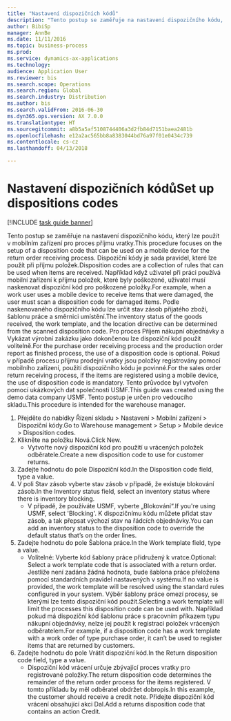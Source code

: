 ```yaml
--- 
title: "Nastavení dispozičních kódů"
description: "Tento postup se zaměřuje na nastavení dispozičního kódu, který lze použít v mobilním zařízení pro proces příjmu vratky."
author: BibiSp
manager: AnnBe
ms.date: 11/11/2016
ms.topic: business-process
ms.prod: 
ms.service: dynamics-ax-applications
ms.technology: 
audience: Application User
ms.reviewer: bis
ms.search.scope: Operations
ms.search.region: Global
ms.search.industry: Distribution
ms.author: bis
ms.search.validFrom: 2016-06-30
ms.dyn365.ops.version: AX 7.0.0
ms.translationtype: HT
ms.sourcegitcommit: a8b5a5af5108744406a3d2fb84d7151baea2481b
ms.openlocfilehash: e12a2ac565bb8a8383044bd76a97f01e0434c739
ms.contentlocale: cs-cz
ms.lasthandoff: 04/13/2018

---
```

# <a name="set-up-dispositions-codes"></a><span data-ttu-id="d39c2-103">Nastavení dispozičních kódů</span><span class="sxs-lookup"><span data-stu-id="d39c2-103">Set up dispositions codes</span></span>

[!INCLUDE [task guide banner](../../includes/task-guide-banner.md)]

<span data-ttu-id="d39c2-104">Tento postup se zaměřuje na nastavení dispozičního kódu, který lze použít v mobilním zařízení pro proces příjmu vratky.</span><span class="sxs-lookup"><span data-stu-id="d39c2-104">This procedure focuses on the setup of a disposition code that can be used on a mobile device for the return order receiving process.</span></span> <span data-ttu-id="d39c2-105">Dispoziční kódy je sada pravidel, které lze použít při příjmu položek.</span><span class="sxs-lookup"><span data-stu-id="d39c2-105">Disposition codes are a collection of rules that can be used when items are received.</span></span> <span data-ttu-id="d39c2-106">Například když uživatel při práci používá mobilní zařízení k příjmu položek, které byly poškozené, uživatel musí naskenovat dispoziční kód pro poškozené položky.</span><span class="sxs-lookup"><span data-stu-id="d39c2-106">For example, when a work user uses a mobile device to receive items that were damaged, the user must scan a disposition code for damaged items.</span></span> <span data-ttu-id="d39c2-107">Podle naskenovaného dispozičního kódu lze určit stav zásob přijatého zboží, šablonu práce a směrnici umístění.</span><span class="sxs-lookup"><span data-stu-id="d39c2-107">The inventory status of the goods received, the work template, and the location directive can be determined from the scanned disposition code.</span></span> <span data-ttu-id="d39c2-108">Pro proces Příjem nákupní objednávky a Vykázat výrobní zakázku jako dokončenou lze dispoziční kód použít volitelně.</span><span class="sxs-lookup"><span data-stu-id="d39c2-108">For the purchase order receiving process and the production order report as finished process, the use of a disposition code is optional.</span></span> <span data-ttu-id="d39c2-109">Pokud v případě procesu příjmu prodejní vratky jsou položky registrovány pomocí mobilního zařízení, použití dispozičního kódu je povinné.</span><span class="sxs-lookup"><span data-stu-id="d39c2-109">For the sales order return receiving process, if the items are registered using a mobile device, the use of disposition code is mandatory.</span></span>  <span data-ttu-id="d39c2-110">Tento průvodce byl vytvořen pomocí ukázkových dat společnosti USMF.</span><span class="sxs-lookup"><span data-stu-id="d39c2-110">This guide was created using the demo data company USMF.</span></span> <span data-ttu-id="d39c2-111">Tento postup je určen pro vedoucího skladu.</span><span class="sxs-lookup"><span data-stu-id="d39c2-111">This procedure is intended for the warehouse manager.</span></span> 

1. <span data-ttu-id="d39c2-112">Přejděte do nabídky Řízení skladu > Nastavení > Mobilní zařízení > Dispoziční kódy.</span><span class="sxs-lookup"><span data-stu-id="d39c2-112">Go to Warehouse management > Setup > Mobile device > Disposition codes.</span></span>
2. <span data-ttu-id="d39c2-113">Klikněte na položku Nová.</span><span class="sxs-lookup"><span data-stu-id="d39c2-113">Click New.</span></span>
    * <span data-ttu-id="d39c2-114">Vytvořte nový dispoziční kód pro použití u vrácených položek odběratele.</span><span class="sxs-lookup"><span data-stu-id="d39c2-114">Create a new disposition code to use for customer returns.</span></span>  
3. <span data-ttu-id="d39c2-115">Zadejte hodnotu do pole Dispoziční kód.</span><span class="sxs-lookup"><span data-stu-id="d39c2-115">In the Disposition code field, type a value.</span></span>
4. <span data-ttu-id="d39c2-116">V poli Stav zásob vyberte stav zásob v případě, že existuje blokování zásob.</span><span class="sxs-lookup"><span data-stu-id="d39c2-116">In the Inventory status field, select an inventory status where there is inventory blocking.</span></span>
    * <span data-ttu-id="d39c2-117">V případě, že používáte USMF, vyberte „Blokování“.</span><span class="sxs-lookup"><span data-stu-id="d39c2-117">If you're using USMF, select 'Blocking'.</span></span> <span data-ttu-id="d39c2-118">K dispozičnímu kódu můžete přidat stav zásob, a tak přepsat výchozí stav na řádcích objednávky.</span><span class="sxs-lookup"><span data-stu-id="d39c2-118">You can add an inventory status to the disposition code to override the default status that’s on the order lines.</span></span>  
5. <span data-ttu-id="d39c2-119">Zadejte hodnotu do pole Šablona práce.</span><span class="sxs-lookup"><span data-stu-id="d39c2-119">In the Work template field, type a value.</span></span>
    * <span data-ttu-id="d39c2-120">Volitelné: Vyberte kód šablony práce přidružený k vratce.</span><span class="sxs-lookup"><span data-stu-id="d39c2-120">Optional: Select a work template code that is associated with a return order.</span></span> <span data-ttu-id="d39c2-121">Jestliže není zadána žádná hodnota, bude šablona práce přeložena pomocí standardních pravidel nastavených v systému.</span><span class="sxs-lookup"><span data-stu-id="d39c2-121">If no value is provided, the work template will be resolved using the standard rules configured in your system.</span></span> <span data-ttu-id="d39c2-122">Výběr šablony práce omezí procesy, se kterými lze tento dispoziční kód použít.</span><span class="sxs-lookup"><span data-stu-id="d39c2-122">Selecting a work template will limit the processes this disposition code can be used with.</span></span> <span data-ttu-id="d39c2-123">Například pokud má dispoziční kód šablonu práce s pracovním příkazem typu nákupní objednávky, nelze jej použít k registraci položek vrácených odběratelem.</span><span class="sxs-lookup"><span data-stu-id="d39c2-123">For example, if a disposition code has a work template with a work order of type purchase order, it can’t be used to register items that are returned by customers.</span></span>  
6. <span data-ttu-id="d39c2-124">Zadejte hodnotu do pole Vrátit dispoziční kód.</span><span class="sxs-lookup"><span data-stu-id="d39c2-124">In the Return disposition code field, type a value.</span></span>
    * <span data-ttu-id="d39c2-125">Dispoziční kód vrácení určuje zbývající proces vratky pro registrované položky.</span><span class="sxs-lookup"><span data-stu-id="d39c2-125">The return disposition code determines the remainder of the return order process for the items registered.</span></span> <span data-ttu-id="d39c2-126">V tomto příkladu by měl odběratel obdržet dobropis.</span><span class="sxs-lookup"><span data-stu-id="d39c2-126">In this example, the customer should receive a credit note.</span></span> <span data-ttu-id="d39c2-127">Přidejte dispoziční kód vrácení obsahující akci Dal.</span><span class="sxs-lookup"><span data-stu-id="d39c2-127">Add a returns disposition code that contains an action Credit.</span></span>  


